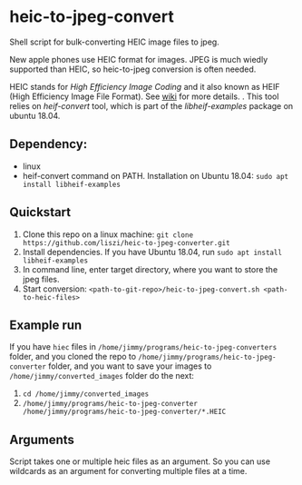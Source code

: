 # heic-to-jpeg-convert

Shell script for bulk-converting HEIC image files to jpeg. 

New apple phones use HEIC format for images. JPEG is much wiedly supported than HEIC, so heic-to-jpeg conversion is often needed.

HEIC stands for *High Efficiency Image Coding* and it also known as HEIF (High Efficiency Image File Format). See [wiki](https://en.wikipedia.org/wiki/High_Efficiency_Image_File_Format) for more details. 
.
This tool relies on *heif-convert* tool, which is part of the *libheif-examples* package on ubuntu 18.04.


## Dependency:

- linux
- heif-convert command on PATH. Installation on Ubuntu 18.04: `sudo apt install libheif-examples`


## Quickstart

1. Clone this repo on a linux machine: `git clone https://github.com/liszi/heic-to-jpeg-converter.git`
2. Install dependencies. If you have Ubuntu 18.04, run `sudo apt install libheif-examples`
3. In command line, enter target directory, where you want to store the jpeg files.
4. Start conversion: `<path-to-git-repo>/heic-to-jpeg-convert.sh <path-to-heic-files>`


## Example run

If you have `hiec` files in `/home/jimmy/programs/heic-to-jpeg-converters` folder, and you cloned the repo to `/home/jimmy/programs/heic-to-jpeg-converter` folder,
and you want to save your images to `/home/jimmy/converted_images` folder do the next:

1. `cd /home/jimmy/converted_images`
2. `/home/jimmy/programs/heic-to-jpeg-converter /home/jimmy/programs/heic-to-jpeg-converter/*.HEIC`

## Arguments

Script takes one or multiple heic files as an argument. So you can use wildcards as an argument for converting multiple files at a time.
